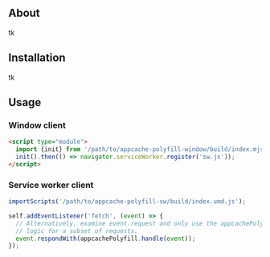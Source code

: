## About

tk

## Installation

tk

## Usage

### Window client

```html
<script type="module">
  import {init} from '/path/to/appcache-polyfill-window/build/index.mjs';
  init().then(() => navigator.serviceWorker.register('sw.js'));
</script>
```

### Service worker client

```js
importScripts('/path/to/appcache-polyfill-sw/build/index.umd.js');

self.addEventListener('fetch', (event) => {
  // Alternatively, examine event.request and only use the appcachePolyfill.handle()
  // logic for a subset of requests.
  event.respondWith(appcachePolyfill.handle(event));
});
```
